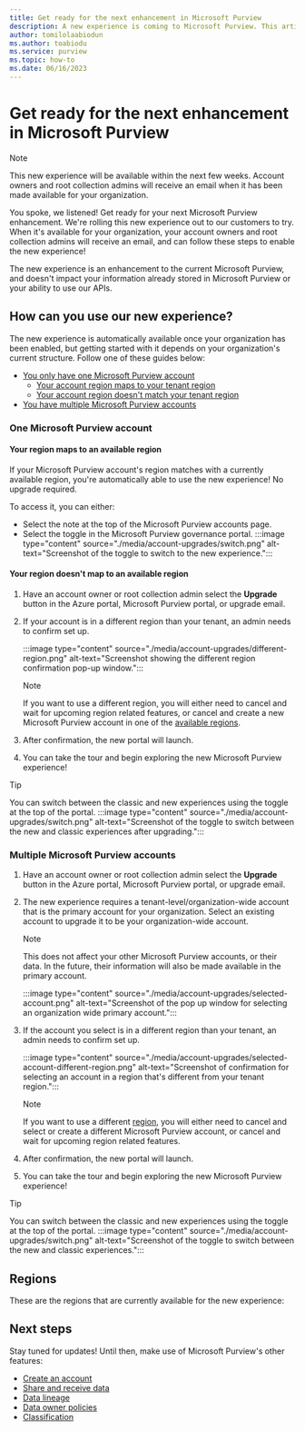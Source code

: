 ```yaml
---
title: Get ready for the next enhancement in Microsoft Purview
description: A new experience is coming to Microsoft Purview. This article provides the steps you need to take to try it out!
author: tomilolaabiodun
ms.author: toabiodu
ms.service: purview
ms.topic: how-to
ms.date: 06/16/2023
---
```


# Get ready for the next enhancement in Microsoft Purview

>[!NOTE]
>This new experience will be available within the next few weeks. Account owners and root collection admins will receive an email when it has been made available for your organization.

You spoke, we listened! Get ready for your next Microsoft Purview enhancement. We're rolling this new experience out to our customers to try. When it's available for your organization, your account owners and root collection admins will receive an email, and can follow these steps to enable the new experience!

The new experience is an enhancement to the current Microsoft Purview, and doesn't impact your information already stored in Microsoft Purview or your ability to use our APIs.

## How can you use our new experience?

The new experience is automatically available once your organization has been enabled, but getting started with it depends on your organization's current structure.
Follow one of these guides below:

- [You only have one Microsoft Purview account](#one-microsoft-purview-account)
  - [Your account region maps to your tenant region](#your-region-maps-to-an-available-region)
  - [Your account region doesn't match your tenant region](#your-region-doesnt-map-to-an-available-region)
- [You have multiple Microsoft Purview accounts](#multiple-microsoft-purview-accounts)

### One Microsoft Purview account

#### Your region maps to an available region

If your Microsoft Purview account's region matches with a currently available region, you're automatically able to use the new experience! No upgrade required.

To access it, you can either:

- Select the note at the top of the Microsoft Purview accounts page.
- Select the toggle in the Microsoft Purview governance portal.
    :::image type="content" source="./media/account-upgrades/switch.png" alt-text="Screenshot of the toggle to switch to the new experience.":::

#### Your region doesn't map to an available region

1. Have an account owner or root collection admin select the **Upgrade** button in the Azure portal, Microsoft Purview portal, or upgrade email.

1. If your account is in a different region than your tenant, an admin needs to confirm set up.

    :::image type="content" source="./media/account-upgrades/different-region.png" alt-text="Screenshot showing the different region confirmation pop-up window.":::

    >[!NOTE]
    >If you want to use a different region, you will either need to cancel and wait for upcoming region related features, or cancel and create a new Microsoft Purview account in one of the [available regions](#regions).
1. After confirmation, the new portal will launch.
1. You can take the tour and begin exploring the new Microsoft Purview experience!

>[!TIP]
>You can switch between the classic and new experiences using the toggle at the top of the portal.
>:::image type="content" source="./media/account-upgrades/switch.png" alt-text="Screenshot of the toggle to switch between the new and classic experiences after upgrading.":::

### Multiple Microsoft Purview accounts

1. Have an account owner or root collection admin select the **Upgrade** button in the Azure portal, Microsoft Purview portal, or upgrade email.
1. The new experience requires a tenant-level/organization-wide account that is the primary account for your organization. Select an existing account to upgrade it to be your organization-wide account.
    >[!NOTE]
    >This does not affect your other Microsoft Purview accounts, or their data. In the future, their information will also be made available in the primary account.

    :::image type="content" source="./media/account-upgrades/selected-account.png" alt-text="Screenshot of the pop up window for selecting an organization wide primary account.":::

1. If the account you select is in a different region than your tenant, an admin needs to confirm set up.

    :::image type="content" source="./media/account-upgrades/selected-account-different-region.png" alt-text="Screenshot of confirmation for selecting an account in a region that's different from your tenant region.":::

    >[!NOTE]
    >If you want to use a different [region](#regions), you will either need to cancel and select or create a different Microsoft Purview account, or cancel and wait for upcoming region related features.
1. After confirmation, the new portal will launch.
1. You can take the tour and begin exploring the new Microsoft Purview experience!

>[!TIP]
>You can switch between the classic and new experiences using the toggle at the top of the portal.
> :::image type="content" source="./media/account-upgrades/switch.png" alt-text="Screenshot of the toggle to switch between the new and classic experiences.":::

## Regions

These are the regions that are currently available for the new experience:

## Next steps

Stay tuned for updates! Until then, make use of Microsoft Purview's other features:

- [Create an account](create-microsoft-purview-portal.md)
- [Share and receive data](quickstart-data-share.md)
- [Data lineage](concept-data-lineage.md)
- [Data owner policies](concept-policies-data-owner.md)
- [Classification](concept-classification.md)
